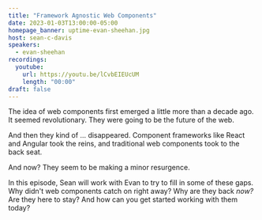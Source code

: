 ```yaml
---
title: "Framework Agnostic Web Components"
date: 2023-01-03T13:00:00-05:00
homepage_banner: uptime-evan-sheehan.jpg
host: sean-c-davis
speakers:
  - evan-sheehan
recordings:
  youtube:
    url: https://youtu.be/lCvbEIEUcUM
    length: "00:00"
draft: false
---
```


The idea of web components first emerged a little more than a decade ago. It seemed revolutionary. They were going to be the future of the web.

And then they kind of … disappeared. Component frameworks like React and Angular took the reins, and traditional web components took to the back seat.

And now? They seem to be making a minor resurgence.

In this episode, Sean will work with Evan to try to fill in some of these gaps. Why didn't web components catch on right away? Why are they back _now?_ Are they here to stay? And how can you get started working with them today?
